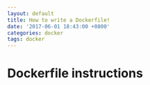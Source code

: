 ```yaml
---
layout: default
title: How to write a Dockerfile!
date: '2017-06-01 18:43:00 +0800'
categories: docker
tags: docker
---
```


# Dockerfile instructions



